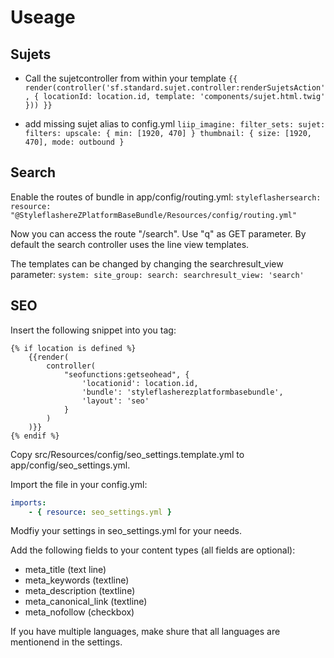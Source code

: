 # Useage

## Sujets
* Call the sujetcontroller from within your template
    `{{ render(controller('sf.standard.sujet.controller:renderSujetsAction', {
     locationId: location.id,
        template: 'components/sujet.html.twig'
        })) }}`

* add missing sujet alias to config.yml
    `
liip_imagine:
    filter_sets:
        sujet:
            filters:
                upscale: { min: [1920, 470] }
                thumbnail: { size: [1920, 470], mode: outbound }
`

## Search

Enable the routes of bundle in app/config/routing.yml:
`
styleflashersearch:
    resource: "@StyleflashereZPlatformBaseBundle/Resources/config/routing.yml"
`

Now you can access the route "/search". Use "q" as GET parameter. By default the search controller uses the line view templates.

The templates can be changed by changing the searchresult_view parameter:
`
system:
    site_group:
        search:
            searchresult_view: 'search'
`

## SEO

Insert the following snippet into you <head> tag:

```twig
{% if location is defined %}
    {{render(
        controller(
            "seofunctions:getseohead", {
                'locationid': location.id,
                'bundle': 'styleflasherezplatformbasebundle',
                'layout': 'seo'
            }
        )
    )}}
{% endif %}
```

Copy src/Resources/config/seo_settings.template.yml to app/config/seo_settings.yml. 

Import the file in your config.yml:

```yml
imports:
    - { resource: seo_settings.yml }
```

Modfiy your settings in seo_settings.yml for your needs.

Add the following fields to your content types (all fields are optional):

* meta_title (text line)
* meta_keywords (textline)
* meta_description (textline)
* meta_canonical_link (textline)
* meta_nofollow (checkbox)

If you have multiple languages, make shure that all languages are mentionend in the settings.
